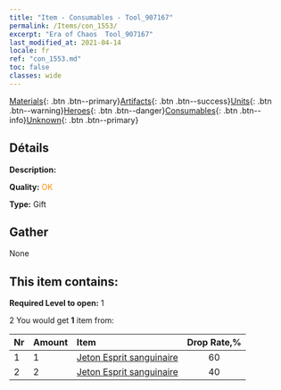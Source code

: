 ```yaml
---
title: "Item - Consumables - Tool_907167"
permalink: /Items/con_1553/
excerpt: "Era of Chaos  Tool_907167"
last_modified_at: 2021-04-14
locale: fr
ref: "con_1553.md"
toc: false
classes: wide
---
```

 [Materials](/fr/Items/){: .btn .btn--primary}[Artifacts](/fr/Items/Artifacts/){: .btn .btn--success}[Units](/fr/Items/Units/){: .btn .btn--warning}[Heroes](/fr/Items/Heroes/){: .btn .btn--danger}[Consumables](/fr/Items/Consumables/){: .btn .btn--info}[Unknown](/fr/Items/Unknown/){: .btn .btn--primary}

## Détails
 **Description:** 

 **Quality:** <span style="color: #FF8C00">OK</span>

 **Type:** Gift

## Gather

  None

## This item contains:

 **Required Level to open:** 1

 2 You would get **1** item  from:

  | Nr | Amount |     Item    | Drop Rate,% |
  |:---|:-------|:------------|:---------:|
  | 1 | 1 | [Jeton Esprit sanguinaire](/fr/Items/con_982/) | 60 | 
  | 2 | 2 | [Jeton Esprit sanguinaire](/fr/Items/con_982/) | 40 | 
